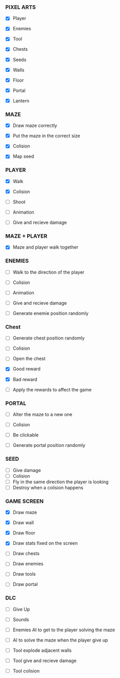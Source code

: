 ### PIXEL ARTS

- [X] Player
- [X] Enemies
- [X] Tool
- [X] Chests
- [X] Seeds
- [X] Walls
- [X] Floor
- [X] Portal
- [X] Lantern


### MAZE
- [X] Draw maze correctly
- [X] Put the maze in the correct size
- [X] Colision
- [X] Map seed


### PLAYER

- [X] Walk
- [X] Colision
- [ ] Shoot
- [ ] Animation
- [ ] Give and recieve damage


### MAZE + PLAYER
- [X] Maze and player walk together


### ENEMIES

- [ ] Walk to the direction of the player
- [ ] Colision
- [ ] Animation
- [ ] Give and recieve damage
- [ ] Generate enemie position randomly


### Chest

- [ ] Generate chest position randomly
- [ ] Colision
- [ ] Open the chest
- [X] Good reward
- [X] Bad reward
- [ ] Apply the rewards to affect the game


### PORTAL

- [ ] Alter the maze to a new one
- [ ] Colision
- [ ] Be clickable
- [ ] Generate portal position randomly


### SEED

- [ ] Give damage
- [ ] Colision
- [ ] Fly in the same direction the player is looking
- [ ] Destroy when a colision happens

### GAME SCREEN

- [X] Draw maze
- [X] Draw wall
- [X] Draw floor
- [X] Draw stats fixed on the screen
- [ ] Draw chests
- [ ] Draw enemies
- [ ] Draw tools
- [ ] Draw portal


### DLC

- [ ] Give Up
- [ ] Sounds
- [ ] Enemies AI to get to the player solving the maze
- [ ] AI to solve the maze when the player give up
- [ ] Tool explode adjacent walls
- [ ] Tool give and recieve damage
- [ ] Tool colision

